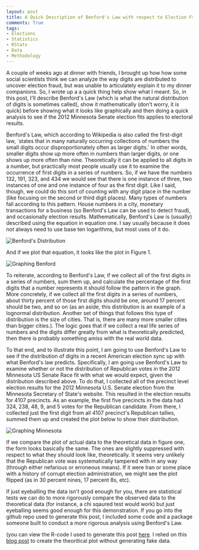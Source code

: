 ```yaml
---
layout: post
title: A Quick Description of Benford's Law with respect to Election Fraud
comments: True
tags:
- Elections
- Statistics
- RStats
- Data
- Methodology
---
```

A couple of weeks ago at dinner with friends, I brought up how how some social scientists think we can analyze the way digits are distributed to uncover election fraud, but was unable to articulately explain it to my dinner companions. So, I wrote up a a quick thing help show what I meant. So, in this post, I'll describe Benford's Law (which is what the natural distribution of digits is sometimes called), show it mathematically (don't worry, it is quick) before showing what it looks like graphically and then doing a quick analysis to see if the 2012 Minnesota Senate election fits applies to electoral results.

Benford's Law, which according to Wikipedia is also called the first-digit law, `states that in many naturally occurring collections of numbers the small digits occur disproportionately often as larger digits.' In other words, smaller digits show up more often in numbers than larger digits, or one shows up more often than nine. Theoretically it can be applied to all digits in a number, but practically most people usually use it to examine the occurrence of first digits in a series of numbers. So, if we have the numbers 132, 191, 323, and 434 we would see that there is one instance of three, two instances of one and one instance of four as the first digit. Like I said, though, we could do this sort of counting with any digit place in the number (like focusing on the second or third digit places). Many types of numbers fall according to this pattern. House numbers in a city, monetary transactions for a business (so Benford's Law can be used to detect fraud), and occasionally election results. Mathematically, Benford's Law is (usually) described using the equation in equation one. I say usually because it does not always need to use base ten logarithms, but most uses of it do.

![Benford's Distribution](http://adamolson.org/files/images/posts/benford/benford.png "Benford's Distribution")

And if we plot that equation, it looks like the plot in Figure 1. 

![Graphing Benford](http://adamolson.org/files/images/posts/benford/plot1.png "Graphing Benford")

To reiterate, according to Benford's Law, if we collect all of the first digits in a series of numbers, sum them up, and calculate the percentage of the first digits that a number represents it should follow the pattern in the graph. More concretely, if we collect all the first digits in a series of numbers, about thirty percent of those first digits should be one, around 17 percent should be two, and so on (as an aside, this distribution is an example of a lognormal distribution. Another set of things that follows this type of distribution is the size of cities. That is, there are many more smaller cities than bigger cities.). The logic goes that if we collect a real life series of numbers and the digits differ greatly from what is theoretically predicted, then there is probably something amiss with the real world data.

To that end, and to illustrate this point, I am going to use Benford's Law to see if the distribution of digits in a recent American election sync up with what Benford's law predicts. Specifically, I am going use Benford's Law to examine whether or not the distribution of Republican votes in the 2012 Minnesota US Senate Race fit with what we would expect, given the distribution described above. To do that, I collected all of the precinct level election results for the 2012 Minnesota U.S. Senate election from the Minnesota Secretary of State's website. This resulted in the election results for 4107 precincts. As an example, the first five precincts in the data had 324, 238, 48, 9, and 5 votes for the Republican candidate. From there, I collected just the first digit from all 4107 precinct's Republican tallies, summed them up and created the plot below to show their distribution.

![Graphing Minnesota](http://adamolson.org/files/images/posts/benford/Plot2.png "Graphing Minnesota")

If we compare the plot of actual data to the theoretical data in figure one, the form looks basically the same. The ones are slightly suppressed with respect to what they should look like, theoretically. It seems very unlikely that the Republican vote was systematically tampered with in any way (through either nefarious or erroneous means). If it were Iran or some place with a history of corrupt election administration, we might see the plot flipped (as in 30 percent nines, 17 percent 8s, etc). 

If just eyeballing the data isn't good enough for you, there are statistical tests we can do to more rigorously compare the observed data to the theoretical data (for instance, a chi sqaured test would work) but just eyeballing seems good enough for this demonstration. If you go into the github repo used to generate this post, I included some code and a package someone built to conduct a more rigorous analysis using Benford's Law.


(you can view the R-code I used to generate this post [here](https://github.com/AdamOlsonMN/Benford). I relied on this [blog post](http://freakonometrics.hypotheses.org/5214) to create the theoritical plot without generating fake data.


